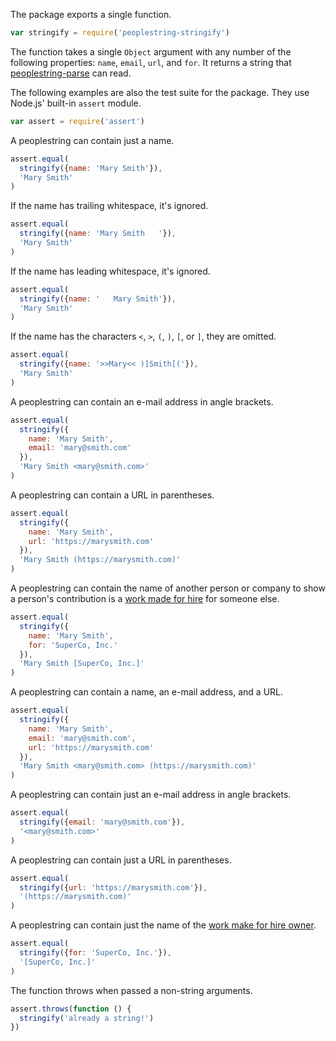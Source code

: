 The package exports a single function.

```javascript
var stringify = require('peoplestring-stringify')
```
The function takes a single `Object` argument with any number of the
following properties: `name`, `email`, `url`, and `for`. It returns a
string that [peoplestring-parse][parse] can read.

The following examples are also the test suite for the package. They use
Node.js' built-in `assert` module.

```javascript
var assert = require('assert')
```

A peoplestring can contain just a name.

```javascript
assert.equal(
  stringify({name: 'Mary Smith'}),
  'Mary Smith'
)
```

If the name has trailing whitespace, it's ignored.

```javascript
assert.equal(
  stringify({name: 'Mary Smith   '}),
  'Mary Smith'
)
```

If the name has leading whitespace, it's ignored.

```javascript
assert.equal(
  stringify({name: '   Mary Smith'}),
  'Mary Smith'
)
```

If the name has the characters `<`, `>`, `(`, `)`, `[`, or `]`, they are
omitted.

```javascript
assert.equal(
  stringify({name: '>>Mary<< )]Smith[('}),
  'Mary Smith'
)
```

A peoplestring can contain an e-mail address in angle brackets.

```javascript
assert.equal(
  stringify({
    name: 'Mary Smith',
    email: 'mary@smith.com'
  }),
  'Mary Smith <mary@smith.com>'
)
```

A peoplestring can contain a URL in parentheses.

```javascript
assert.equal(
  stringify({
    name: 'Mary Smith',
    url: 'https://marysmith.com'
  }),
  'Mary Smith (https://marysmith.com)'
)
```

A peoplestring can contain the name of another person or company to show
a person's contribution is a [work made for hire][WMFH] for someone else.

```javascript
assert.equal(
  stringify({
    name: 'Mary Smith',
    for: 'SuperCo, Inc.'
  }),
  'Mary Smith [SuperCo, Inc.]'
)
```

A peoplestring can contain a name, an e-mail address, and a URL.

```javascript
assert.equal(
  stringify({
    name: 'Mary Smith',
    email: 'mary@smith.com',
    url: 'https://marysmith.com'
  }),
  'Mary Smith <mary@smith.com> (https://marysmith.com)'
)
```

A peoplestring can contain just an e-mail address in angle brackets.

```javascript
assert.equal(
  stringify({email: 'mary@smith.com'}),
  '<mary@smith.com>'
)
```

A peoplestring can contain just a URL in parentheses.

```javascript
assert.equal(
  stringify({url: 'https://marysmith.com'}),
  '(https://marysmith.com)'
)
```

A peoplestring can contain just the name of the [work make for hire
owner][WMFH].

```javascript
assert.equal(
  stringify({for: 'SuperCo, Inc.'}),
  '[SuperCo, Inc.]'
)
```

The function throws when passed a non-string arguments.

```javascript
assert.throws(function () {
  stringify('already a string!')
})
```

[WMFH]: http://worksmadeforhire.com/

[parse]: https://www.npmjs.com/packages/peoplestring-parse
